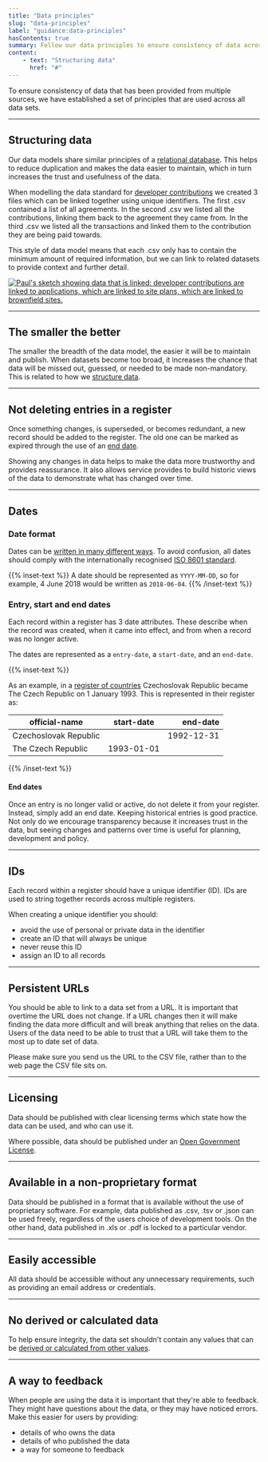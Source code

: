 ```yaml
---
title: "Data principles"
slug: "data-principles"
label: "guidance:data-principles"
hasContents: true
summary: Follow our data principles to ensure consistency of data across all data sets.
content:
    - text: "Structuring data"
      href: "#" 
---
```


To ensure consistency of data that has been  provided from multiple sources, we have established a set of principles that are used across all data sets.

<hr class="govuk-section-break govuk-section-break--xl govuk-section-break--visible" />

## Structuring data

Our data models share similar principles of a [relational database](https://en.wikipedia.org/wiki/Relational_database). This helps to reduce duplication and makes the data easier to maintain, which in turn increases the trust and usefulness of the data.

When modelling the data standard for [developer contributions](/guidance/developer-contributions/) we created 3 files which can be linked together using unique identifiers. The first .csv contained a list of all agreements. In the second .csv we listed all the contributions, linking them back to the agreement they came from. In the third .csv we listed all the transactions and linked them to the contribution they are being paid towards.

This style of data model means that each .csv only has to contain the minimum amount of required information, but we can link to related datasets to provide context and further detail.


<a href="https://www.flickr.com/photos/mattlucht/47744658642/in/datetaken-public/" title="Paul's sketch showing data that is linked: developer contributions are linked to applications, which are linked to site plans, which are linked to brownfield sites."><img src="https://live.staticflickr.com/65535/47744658642_11ef5853bb_k.jpg" alt="Paul's sketch showing data that is linked: developer contributions are linked to applications, which are linked to site plans, which are linked to brownfield sites."></a>

<hr class="govuk-section-break govuk-section-break--xl govuk-section-break--visible" />

## The smaller the better

The smaller the breadth of the data model, the easier it will be to maintain and publish. When datasets become too broad, it increases the chance that data will be missed out, guessed, or needed to be made non-mandatory. This is related to how we [structure data](#structuring-data).

<hr class="govuk-section-break govuk-section-break--xl govuk-section-break--visible" />

## Not deleting entries in a register

Once something changes, is superseded, or becomes redundant, a new record should be added to the register. The old one can be marked as expired through the use of an [end date](#entry-start-and-end-dates).

Showing any changes in data helps to make the data more trustworthy and provides reassurance. It also allows service provides to build historic views of the data to demonstrate what has changed over time.

<hr class="govuk-section-break govuk-section-break--xl govuk-section-break--visible" />

## Dates

### Date format

Dates can be [written in many different ways](https://xkcd.com/1179/). To avoid confusion, all dates should comply with the internationally recognised [ISO 8601 standard](https://en.wikipedia.org/wiki/ISO_8601).

{{% inset-text %}}
A date should be represented as `YYYY-MM-DD`, so for example, 4 June 2018 would be written as `2018-06-04`.
{{% /inset-text %}}

### Entry, start and end dates

Each record within a register has 3 date attributes. These describe when the record was created, when it came into effect, and from when a record was no longer active.

The dates are represented as a `entry-date`, a `start-date`, and an `end-date`.

{{% inset-text %}}

As an example, in a [register of countries](https://www.registers.service.gov.uk/registers/country) Czechoslovak Republic became The Czech Republic on 1 January 1993. This is represented in their register as:

| official-name | start-date | end-date |
| ------------- |:-------------:| -----:|
| Czechoslovak Republic | | 1992-12-31 |
| The Czech Republic | 1993-01-01 |

{{% /inset-text %}}

#### End dates

Once an entry is no longer valid or active, do not delete it from your register. Instead, simply add an end date. Keeping historical entries is good practice. Not only do we encourage transparency because it increases trust in the data, but seeing changes and patterns over time is useful for planning, development and policy.

<hr class="govuk-section-break govuk-section-break--xl govuk-section-break--visible" />

## IDs

Each record within a register should have a unique identifier (ID). IDs are used to string together records across multiple registers.

When creating a unique identifier you should:

* avoid the use of personal or private data in the identifier
* create an ID that will always be unique
* never reuse this ID
* assign an ID to all records

<hr class="govuk-section-break govuk-section-break--xl govuk-section-break--visible" />

## Persistent URLs

You should be able to link to a data set from a URL. It is important that overtime the URL does not change. If a URL changes then it will make finding the data more difficult and will break anything that relies on the data. Users of the data need to be able to trust that a URL will take them to the most up to date set of data.

Please make sure you send us the URL to the CSV file, rather than to the web page the CSV file sits on.

<hr class="govuk-section-break govuk-section-break--xl govuk-section-break--visible" />

## Licensing

Data should be published with clear licensing terms which state how the data can be used, and who can use it.

Where possible, data should be published under an [Open Government License](https://www.nationalarchives.gov.uk/doc/open-government-licence/version/3/).

<hr class="govuk-section-break govuk-section-break--xl govuk-section-break--visible" />

## Available in a non-proprietary format

Data should be published in a format that is available without the use of proprietary software. For example, data published as .csv, .tsv or .json can be used freely, regardless of the users choice of development tools. On the other hand, data published in .xls or .pdf is locked to a particular vendor.

<hr class="govuk-section-break govuk-section-break--xl govuk-section-break--visible" />

## Easily accessible

All data should be accessible without any unnecessary requirements, such as providing an email address or credentials.

<hr class="govuk-section-break govuk-section-break--xl govuk-section-break--visible" />

## No derived or calculated data

To help ensure integrity, the data set shouldn't contain any values that can be [derived or calculated from other values](https://blog.ldodds.com/2015/09/05/what-is-derived-data/).

<hr class="govuk-section-break govuk-section-break--xl govuk-section-break--visible" />

## A way to feedback

When people are using the data it is important that they're able to feedback. They might have questions about the data, or they may have noticed errors. Make this easier for users by providing:

* details of who owns the data
* details of who published the data
* a way for someone to feedback

